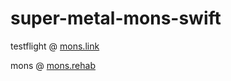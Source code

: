# super-metal-mons-swift
testflight @ [mons.link](https://mons.link)


mons @ [mons.rehab](https://mons.rehab)
